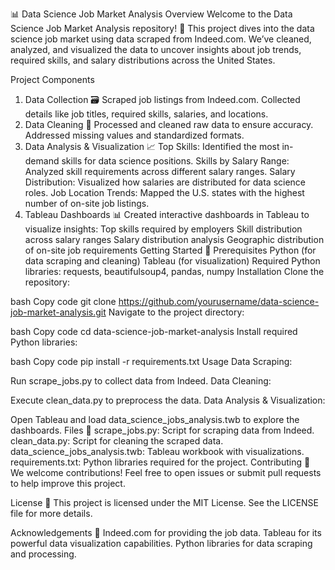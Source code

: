 📊 
Data Science Job Market Analysis
Overview
Welcome to the Data Science Job Market Analysis repository! 🎉 This project dives into the data science job market using data scraped from Indeed.com. We’ve cleaned, analyzed, and visualized the data to uncover insights about job trends, required skills, and salary distributions across the United States.

Project Components
1. Data Collection 🗃️
Scraped job listings from Indeed.com.
Collected details like job titles, required skills, salaries, and locations.
2. Data Cleaning 🧹
Processed and cleaned raw data to ensure accuracy.
Addressed missing values and standardized formats.
3. Data Analysis & Visualization 📈
Top Skills: Identified the most in-demand skills for data science positions.
Skills by Salary Range: Analyzed skill requirements across different salary ranges.
Salary Distribution: Visualized how salaries are distributed for data science roles.
Job Location Trends: Mapped the U.S. states with the highest number of on-site job listings.
4. Tableau Dashboards 📊
Created interactive dashboards in Tableau to visualize insights:
Top skills required by employers
Skill distribution across salary ranges
Salary distribution analysis
Geographic distribution of on-site job requirements
Getting Started 🚀
Prerequisites
Python (for data scraping and cleaning)
Tableau (for visualization)
Required Python libraries: requests, beautifulsoup4, pandas, numpy
Installation
Clone the repository:

bash
Copy code
git clone https://github.com/yourusername/data-science-job-market-analysis.git
Navigate to the project directory:

bash
Copy code
cd data-science-job-market-analysis
Install required Python libraries:

bash
Copy code
pip install -r requirements.txt
Usage
Data Scraping:

Run scrape_jobs.py to collect data from Indeed.
Data Cleaning:

Execute clean_data.py to preprocess the data.
Data Analysis & Visualization:

Open Tableau and load data_science_jobs_analysis.twb to explore the dashboards.
Files 📂
scrape_jobs.py: Script for scraping data from Indeed.
clean_data.py: Script for cleaning the scraped data.
data_science_jobs_analysis.twb: Tableau workbook with visualizations.
requirements.txt: Python libraries required for the project.
Contributing 🤝
We welcome contributions! Feel free to open issues or submit pull requests to help improve this project.

License 📝
This project is licensed under the MIT License. See the LICENSE file for more details.

Acknowledgements 🙏
Indeed.com for providing the job data.
Tableau for its powerful data visualization capabilities.
Python libraries for data scraping and processing.

